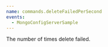 ```yaml
---
name: commands.deleteFailedPerSecond
events:
  - MongoConfigServerSample
---
```


The number of times delete failed.